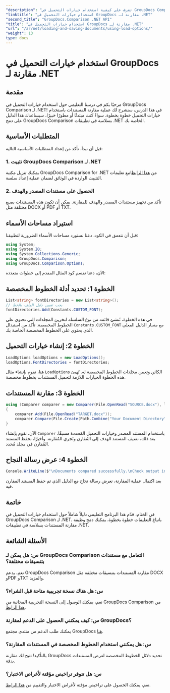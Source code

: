 ```yaml
---
"description": "تعرف على كيفية استخدام خيارات التحميل في GroupDocs Comparison for .NET لمقارنة المستندات باستخدام الخطوط المخصصة بسلاسة."
"linktitle": "استخدام خيارات التحميل في GroupDocs مقارنة لـ .NET"
"second_title": "GroupDocs.Comparison .NET API"
"title": "استخدام خيارات التحميل في GroupDocs مقارنة لـ .NET"
"url": "/ar/net/loading-and-saving-documents/using-load-options/"
"weight": 13
type: docs
---
```

# استخدام خيارات التحميل في GroupDocs مقارنة لـ .NET

## مقدمة
مرحبًا بكم في درسنا التعليمي حول استخدام خيارات التحميل في GroupDocs Comparison لـ .NET! في هذا الدرس، سنشرح لك عملية مقارنة المستندات باستخدام خيارات التحميل خطوة بخطوة. سواءً كنت مبتدئًا أو مطورًا خبيرًا، سيساعدك هذا الدليل على دمج GroupDocs Comparison بسلاسة في تطبيقات .NET الخاصة بك.
## المتطلبات الأساسية
قبل أن نبدأ، تأكد من إعداد المتطلبات الأساسية التالية:
### 1. تثبيت GroupDocs Comparison لـ .NET
يمكنك تنزيل مكتبة GroupDocs Comparison for .NET من [هذا الرابط](https://releases.groupdocs.com/comparison/net/)اتبع تعليمات التثبيت الواردة في الوثائق لضمان عملية إعداد سلسة.
### 2. الحصول على مستندات المصدر والهدف
تأكد من تجهيز مستندات المصدر والهدف للمقارنة. يمكن أن تكون هذه المستندات بصيغ مختلفة مثل DOCX أو PDF أو TXT.
## استيراد مساحات الأسماء
قبل أن نتعمق في الكود، دعنا نستورد مساحات الأسماء الضرورية لتطبيقنا:
```csharp
using System;
using System.IO;
using System.Collections.Generic;
using GroupDocs.Comparison;
using GroupDocs.Comparison.Options;
```
الآن، دعنا نقسم كود المثال المقدم إلى خطوات متعددة:
## الخطوة 1: تحديد أدلة الخطوط المخصصة
```csharp
List<string> fontDirectories = new List<string>();
// يجب تعيين دليل الملف بالخط
fontDirectories.Add(Constants.CUSTOM_FONT);
```
في هذه الخطوة، نُنشئ قائمة من نوع السلسلة لتخزين المجلدات التي تحتوي على الخطوط المخصصة. تأكد من استبدال `Constants.CUSTOM_FONT` مع مسار الدليل الفعلي الذي يحتوي على الخطوط المخصصة الخاصة بك.
## الخطوة 2: إنشاء خيارات التحميل
```csharp
LoadOptions loadOptions = new LoadOptions();
loadOptions.FontDirectories = fontDirectories;
```
هنا، نقوم بإنشاء مثال `LoadOptions` الكائن وتعيين مجلدات الخطوط المخصصة له. تُهيئ هذه الخطوة الخيارات اللازمة لتحميل المستندات بخطوط مخصصة.
## الخطوة 3: مقارنة المستندات
```csharp
using (Comparer comparer = new Comparer(File.OpenRead("SOURCE.docx"), loadOptions))
{
    comparer.Add(File.OpenRead("TARGET.docx"));
    comparer.Compare(File.Create(Path.Combine("Your Document Directory", "RESULT.docx")));
}
```
الآن، نقوم بإنشاء `Comparer` باستخدام المستند المصدر وخيارات التحميل المُحددة مسبقًا. بعد ذلك، نضيف المستند الهدف إلى المُقارن ونُجري المُقارنة. وأخيرًا، نحفظ المستند المُقارن في مجلد مُحدد.
## الخطوة 4: عرض رسالة النجاح
```csharp
Console.WriteLine($"\nDocuments compared successfully.\nCheck output in {Directory.GetCurrentDirectory()}.");
```
بعد اكتمال عملية المقارنة، نعرض رسالة نجاح مع الدليل الذي تم حفظ المستند المقارن فيه.
## خاتمة
في الختام، قدّم هذا البرنامج التعليمي دليلاً شاملاً حول استخدام خيارات التحميل في GroupDocs Comparison لـ .NET. باتباع التعليمات خطوة بخطوة، يمكنك دمج وظيفة مقارنة المستندات بسلاسة في تطبيقات .NET.
## الأسئلة الشائعة
### س: هل يمكن لـ GroupDocs Comparison التعامل مع مستندات بتنسيقات مختلفة؟
نعم، يدعم GroupDocs Comparison مقارنة المستندات بتنسيقات مختلفة مثل DOCX وPDF وTXT والمزيد.
### س: هل هناك نسخة تجريبية متاحة قبل الشراء؟
نعم، يمكنك الوصول إلى النسخة التجريبية المجانية من GroupDocs Comparison من [هذا الرابط](https://releases.groupdocs.com/).
### س: كيف يمكنني الحصول على الدعم لمقارنة GroupDocs؟
يمكنك طلب الدعم من منتدى مجتمع GroupDocs [هنا](https://forum.groupdocs.com/c/comparison/12).
### س: هل يمكنني استخدام الخطوط المخصصة في المستندات المقارنة؟
بالتأكيد! تتيح لك مقارنة GroupDocs تحديد دلائل الخطوط المخصصة لعرض المستندات بدقة.
### س: هل تتوفر تراخيص مؤقتة لأغراض الاختبار؟
نعم، يمكنك الحصول على تراخيص مؤقتة لأغراض الاختبار والتقييم من [هذا الرابط](https://purchase.groupdocs.com/temporary-license/).